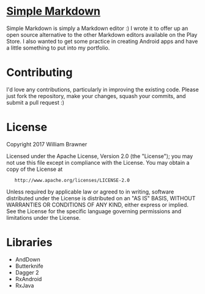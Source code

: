 # [Simple Markdown](https://wbrawner.com/simple-markdown)

Simple Markdown is simply a Markdown editor :) I wrote it to offer up an open source alternative to
the other Markdown editors available on the Play Store. I also wanted to get some practice in
creating Android apps and have a little something to put into my portfolio.

# Contributing

I'd love any contributions, particularly in improving the existing code. Please just fork the
repository, make your changes, squash your commits, and submit a pull request :)

# License

   Copyright 2017 William Brawner

   Licensed under the Apache License, Version 2.0 (the "License");
   you may not use this file except in compliance with the License.
   You may obtain a copy of the License at

       http://www.apache.org/licenses/LICENSE-2.0

   Unless required by applicable law or agreed to in writing, software
   distributed under the License is distributed on an "AS IS" BASIS,
   WITHOUT WARRANTIES OR CONDITIONS OF ANY KIND, either express or implied.
   See the License for the specific language governing permissions and
   limitations under the License.

# Libraries

- AndDown
- Butterknife
- Dagger 2
- RxAndroid
- RxJava
